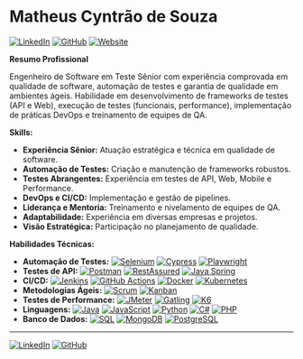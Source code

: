 # Matheus Cyntrão de Souza

[![LinkedIn](https://img.shields.io/badge/LinkedIn-0077B5?style=for-the-badge&logo=linkedin&logoColor=white)](https://www.linkedin.com/in/matheus-cyntrao/)
[![GitHub](https://img.shields.io/badge/GitHub-181717?style=for-the-badge&logo=github&logoColor=white)](https://github.com/matheuscyntrao)
[![Website](https://img.shields.io/badge/Website-4CAF50?style=for-the-badge&logo=web&logoColor=white)](https://www.matheuscyntrao.com.br/)


**Resumo Profissional**

Engenheiro de Software em Teste Sênior com experiência comprovada em qualidade de software, automação de testes e garantia de qualidade em ambientes ágeis. Habilidade em desenvolvimento de frameworks de testes (API e Web), execução de testes (funcionais, performance), implementação de práticas DevOps e treinamento de equipes de QA.

**Skills:**

* **Experiência Sênior:** Atuação estratégica e técnica em qualidade de software.
* **Automação de Testes:** Criação e manutenção de frameworks robustos.
* **Testes Abrangentes:** Experiência em testes de API, Web, Mobile e Performance.
* **DevOps e CI/CD:** Implementação e gestão de pipelines.
* **Liderança e Mentoria:** Treinamento e nivelamento de equipes de QA.
* **Adaptabilidade:** Experiência em diversas empresas e projetos.
* **Visão Estratégica:** Participação no planejamento de qualidade.

**Habilidades Técnicas:**

* **Automação de Testes:** [![Selenium](https://img.shields.io/badge/Selenium-4DB33D?style=for-the-badge&logo=selenium&logoColor=white)](https://www.selenium.dev/) [![Cypress](https://img.shields.io/badge/Cypress-17202C?style=for-the-badge&logo=cypress&logoColor=white)](https://www.cypress.io/) [![Playwright](https://img.shields.io/badge/Playwright-4E5D94?style=for-the-badge&logo=playwright&logoColor=white)](https://playwright.dev/)
* **Testes de API:** [![Postman](https://img.shields.io/badge/Postman-FF6C37?style=for-the-badge&logo=postman&logoColor=white)](https://www.postman.com/) [![RestAssured](https://img.shields.io/badge/RestAssured-0077B5?style=for-the-badge&logo=apache-maven&logoColor=white)](https://rest-assured.io/) [![Java Spring](https://img.shields.io/badge/Java_Spring-6DB33F?style=for-the-badge&logo=spring&logoColor=white)](https://spring.io/)
* **CI/CD:** [![Jenkins](https://img.shields.io/badge/Jenkins-D24939?style=for-the-badge&logo=jenkins&logoColor=white)](https://www.jenkins.io/) [![GitHub Actions](https://img.shields.io/badge/GitHub_Actions-2088FF?style=for-the-badge&logo=githubactions&logoColor=white)](https://github.com/features/actions) [![Docker](https://img.shields.io/badge/Docker-2496ED?style=for-the-badge&logo=docker&logoColor=white)](https://www.docker.com/) [![Kubernetes](https://img.shields.io/badge/Kubernetes-326CE5?style=for-the-badge&logo=kubernetes&logoColor=white)](https://kubernetes.io/)
* **Metodologias Ágeis:** [![Scrum](https://img.shields.io/badge/Scrum-67A8E0?style=for-the-badge&logo=scrum&logoColor=white)](https://scrum.org/) [![Kanban](https://img.shields.io/badge/Kanban-000000?style=for-the-badge&logo=kanban&logoColor=white)](https://kanbanize.com/what-is-kanban/)
* **Testes de Performance:** [![JMeter](https://img.shields.io/badge/JMeter-D73A30?style=for-the-badge&logo=apache-jmeter&logoColor=white)](https://jmeter.apache.org/) [![Gatling](https://img.shields.io/badge/Gatling-000000?style=for-the-badge&logo=gatling&logoColor=white)](https://gatling.io/) [![K6](https://img.shields.io/badge/k6-65B741?style=for-the-badge&logo=k6&logoColor=white)](https://k6.io/)
* **Linguagens:** [![Java](https://img.shields.io/badge/Java-ED8B00?style=for-the-badge&logo=openjdk&logoColor=white)](https://www.java.com/en/) [![JavaScript](https://img.shields.io/badge/JavaScript-F7DF1E?style=for-the-badge&logo=javascript&logoColor=black)](https://developer.mozilla.org/en-US/docs/Web/JavaScript) [![Python](https://img.shields.io/badge/Python-3776AB?style=for-the-badge&logo=python&logoColor=white)](https://www.python.org/) [![C#](https://img.shields.io/badge/c%23-%23239120.svg?style=for-the-badge&logo=c-sharp&logoColor=white)](https://docs.microsoft.com/en-us/dotnet/csharp/) [![PHP](https://img.shields.io/badge/PHP-777BB4?style=for-the-badge&logo=php&logoColor=white)](https://www.php.net/)
* **Banco de Dados:** [![SQL](https://img.shields.io/badge/SQL-FFFFFF?style=for-the-badge&logo=sql&logoColor=005C84)](https://www.w3schools.com/sql/) [![MongoDB](https://img.shields.io/badge/MongoDB-47A248?style=for-the-badge&logo=mongodb&logoColor=white)](https://www.mongodb.com/) [![PostgreSQL](https://img.shields.io/badge/PostgreSQL-316192?style=for-the-badge&logo=postgresql&logoColor=white)](https://www.postgresql.org/)

---

[![LinkedIn](https://img.shields.io/badge/LinkedIn-0077B5?style=for-the-badge&logo=linkedin&logoColor=white)](https://www.linkedin.com/in/matheus-cyntrao/)
[![GitHub](https://img.shields.io/badge/GitHub-181717?style=for-the-badge&logo=github&logoColor=white)](https://github.com/matheuscyntrao)
